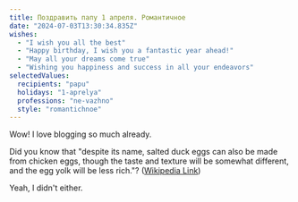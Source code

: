 ```yaml
---
title: Поздравить папу 1 апреля. Романтичное
date: "2024-07-03T13:30:34.835Z"
wishes:
  - "I wish you all the best"
  - "Happy birthday, I wish you a fantastic year ahead!"
  - "May all your dreams come true"
  - "Wishing you happiness and success in all your endeavors"
selectedValues:
  recipients: "papu"
  holidays: "1-aprelya"
  professions: "ne-vazhno"
  style: "romantichnoe"
---
```


Wow! I love blogging so much already.

Did you know that "despite its name, salted duck eggs can also be made from
chicken eggs, though the taste and texture will be somewhat different, and the
egg yolk will be less rich."?
([Wikipedia Link](https://en.wikipedia.org/wiki/Salted_duck_egg))

Yeah, I didn't either.
